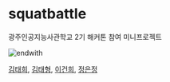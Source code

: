 # squatbattle

광주인공지능사관학교 2기 해커톤 참여 미니프로젝트

![endwith](https://user-images.githubusercontent.com/78592027/138638121-cddf8f5a-0f41-4809-89df-c4ac792349a3.jpg)

[김태희](https://github.com/hale-in), [김태형](https://github.com/tae00909), [이건희](https://github.com/ghgh3644), [정은정](https://github.com/eeunn)

